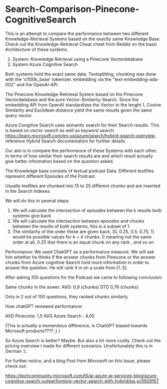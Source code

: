 # Search-Comparison-Pinecone-CognitiveSearch

This is an attempt to compare the performance between two different Knowledge-Retrieval Systems based on the exactly same Knowledge Base.
Check out the  Knowledge-Retrieval Cheat cheet from Reddis on the basic Architecture of these systems.

1. System: Knowledge Retrieval using a Pinecone Vectordatabase
2. System Azure Cognitive Search

Both systems hold the exact same data.
Textsplitting, chunking was done with the 'cl100k_base' tokenizer.
embedding via the "text-embedding-ada-002" and the OpenAI-API.

The Pinecone Knowledge-Retrieval System based on the Pinecone Vectordatabase and the pure Vector-Similarity-Search. Since the embedding API from OpenAI
standardizes the Vector to the lenght 1, Cosine Similarity and Euclidean distance yield the same results given the same query vector.

Azure Congitive Search uses semantic search for their Search results. This is based on vector search as well as keyword search.
https://learn.microsoft.com/en-us/azure/search/hybrid-search-overview, reference Hybrid Search documentation for further details.

Our aim is to compare the performance of these Systems with each other. In terms of how similar their search results are
and which result actually give better information based on the question asked.

The Knowledge base consists of textual podcast Data.
Different textfiles represent different Epsiodes of the Podcast.

Usually textfiles are chunked into 15 to 25 different chunks and are inserted in the Search Indexes.


We will do this in several steps:

1. We will calculate the intersection of episodes between the k results both systems give back
2. We will calculate the intersection between episodes and chunks between the results of both systems, this is a subset of 1.
3. The similarity of the order these are given back, [0, 0.25, 0.5, 0.75, 1] would be possible values for k = 4 chunks.
    0 meaning not the same order at all, 0.25 that there is an equal chunk on any rank , and so on

Performance:
We used ChatGPT as a performance measure. We will ask him whether he thinks if the answer chunks from Pinecone or the answer chunks from Azure cognitive Search hold more information in order to answer the question. He will rank it in on a scale from [1..5].

After asking 100 questions for the Podcast we came to following conclusion:

Same chunks in the aswer:
AVG: 0,9 (chunks)
STD 0,76 (chunks)

Only in 2 out of 100 questions, they ranked chunks similarly.

How chatGPT reviewed performance:

AVG Pinecone: 1,5
AVG Azure Search : 4,05

(This is actually a tremendous difference, is ChatGPT biased towards Microsoft products???? ;) )

So Azure Search is better? Maybe. But also a lot more costly. Check out the pricing overview I made for different scenarios. Unofortunately this is in German :(.

For further notice, and a blog Post from Microsoft on this Issue, please check out:

https://techcommunity.microsoft.com/t5/ai-azure-ai-services-blog/azure-cognitive-search-outperforming-vector-search-with-hybrid/ba-p/3929167